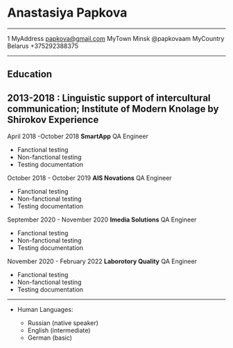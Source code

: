 Anastasiya Papkova
============

-------------------     ----------------------------
1 MyAddress                        papkova@gmail.com
MyTown Minsk                              @papkovaam 
MyCountry Belarus                      +375292388375
-------------------     ----------------------------

Education
---------

2013-2018
:   **Linguistic support of intercultural communication**; Institute of Modern Knolage by Shirokov 
Experience
----------
April 2018 -October 2018
**SmartApp**
  QA Engineer

* Fanctional testing
* Non-fanctional testing
* Testing documentation

October 2018 - October 2019
**AIS Novations**
  QA Engineer

* Fanctional testing
* Non-fanctional testing
* Testing documentation

September 2020 - November 2020 
**Imedia Solutions**
  QA Engineer

* Fanctional testing
* Non-fanctional testing
* Testing documentation

November 2020 - February 2022
**Laborotory Quality**
  QA Engineer

* Fanctional testing
* Non-fanctional testing
* Testing documentation


----------------------------------------

* Human Languages:

     * Russian (native speaker)
     * English (intermediate)
     * German (basic)

